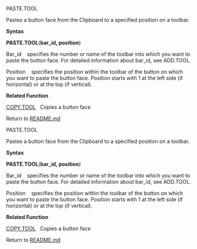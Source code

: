PASTE.TOOL

Pastes a button face from the Clipboard to a specified position on a
toolbar.

**Syntax**

**PASTE.TOOL**(**bar\_id, position**)

Bar\_id    specifies the number or name of the toolbar into which you
want to paste the button face. For detailed information about bar\_id,
see ADD.TOOL.

Position    specifies the position within the toolbar of the button on
which you want to paste the button face. Position starts with 1 at the
left side (if horizontal) or at the top (if vertical).

**Related Function**

[COPY.TOOL](COPY.TOOL.md)   Copies a button face



Return to [README.md](README.md)

PASTE.TOOL

Pastes a button face from the Clipboard to a specified position on a
toolbar.

**Syntax**

**PASTE.TOOL**(**bar\_id, position**)

Bar\_id    specifies the number or name of the toolbar into which you
want to paste the button face. For detailed information about bar\_id,
see ADD.TOOL.

Position    specifies the position within the toolbar of the button on
which you want to paste the button face. Position starts with 1 at the
left side (if horizontal) or at the top (if vertical).

**Related Function**

[COPY.TOOL](COPY.TOOL.md)   Copies a button face



Return to [README.md](README.md)

